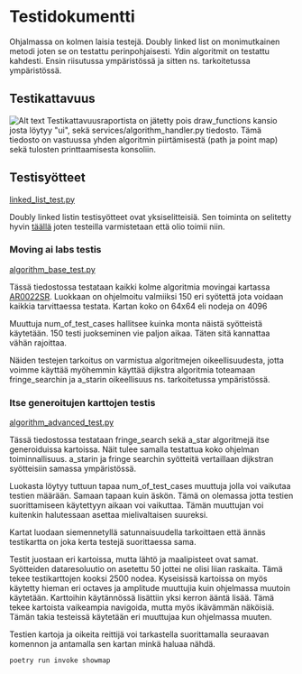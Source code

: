 # Testidokumentti

Ohjalmassa on kolmen laisia testejä. Doubly linked list on monimutkainen metodi joten se on testattu perinpohjaisesti.
Ydin algoritmit on testattu kahdesti. Ensin riisutussa ympäristössä ja sitten ns. tarkoitetussa ympäristössä.


## Testikattavuus
![Alt text](https://github.com/levitesuo/algoritmit-harjoitusty-/blob/main/dokumentaatio/images/test_coverage.png)
Testikattavuusraportista on jätetty pois draw_functions kansio josta löytyy "ui", sekä services/algorithm_handler.py tiedosto.
Tämä tiedosto on vastuussa yhden algoritmin piirtämisestä (path ja point map) sekä tulosten printtaamisesta konsoliin.

## Testisyötteet
[linked_list_test.py](https://github.com/levitesuo/algoritmit-harjoitusty-/blob/main/src/tests/linked_list_test.py)

Doubly linked listin testisyötteet ovat yksiselitteisiä. Sen toiminta on selitetty hyvin [täällä](https://webdocs.cs.ualberta.ca/~holte/Publications/fringe.pdf) joten testeilla varmistetaan että olio toimii niin.

### Moving ai labs testis
[algorithm_base_test.py](https://github.com/levitesuo/algoritmit-harjoitusty-/blob/main/src/tests/algorithm_base_test.py)

Tässä tiedostossa testataan kaikki kolme algoritmia movingai kartassa [AR0022SR](https://movingai.com/benchmarks/bgmaps/AR0022SR.png). Luokkaan on ohjelmoitu valmiiksi 150 eri syötettä jota voidaan kaikkia tarvittaessa testata. Kartan koko on 64x64 eli nodeja on 4096

Muuttuja num_of_test_cases hallitsee kuinka monta näistä syötteistä käytetään.
150 testi juokseminen vie paljon aikaa. Täten sitä kannattaa vähän rajoittaa.

Näiden testejen tarkoitus on varmistua algoritmejen oikeellisuudesta, jotta voimme käyttää myöhemmin käyttää dijkstra algoritmia toteamaan fringe_searchin ja a_starin oikeellisuus ns. tarkoitetussa ympäristössä.

### Itse generoitujen karttojen testis
[algorithm_advanced_test.py](https://github.com/levitesuo/algoritmit-harjoitusty-/blob/main/src/tests/algorithm_advanced_test.py)

Tässä tiedostossa testataan fringe_search sekä a_star algoritmejä itse generoiduissa kartoissa. Näit tulee samalla testattua koko ohjelman toiminnallisuus. a_starin ja fringe searchin syötteitä vertaillaan dijkstran syötteisiin samassa ympäristössä.

Luokasta löytyy tuttuun tapaa num_of_test_cases muuttuja jolla voi vaikutaa testien määrään. Samaan tapaan kuin äskön. Tämä on olemassa jotta testien suorittamiseen käytettyyn aikaan voi vaikuttaa. Tämän muuttujan voi kuitenkin halutessaan asettaa mielivaltaisen suureksi.

Kartat luodaan siemennetyllä satunnaisuudella tarkoittaen että ännäs testikartta on joka kerta testejä suorittaessa sama.

Testit juostaan eri kartoissa, mutta lähtö ja maalipisteet ovat samat. Syötteiden dataresoluutio on asetettu 50 jottei ne olisi liian raskaita. Tämä tekee testikarttojen kooksi 2500 nodea. Kyseisissä kartoissa on myös käytetty hieman eri octaves ja amplitude muuttujia kuin ohjelmassa muutoin käytetään. Karttoihin käytännössä lisättiin yksi kerron ääntä lisää. Tämä tekee kartoista vaikeampia navigoida, mutta myös ikävämmän näköisiä. Tämän takia testeissä käytetään eri muuttujaa kun ohjelmassa muuten.

Testien kartoja ja oikeita reittijä voi tarkastella suorittamalla seuraavan komennon ja antamalla sen kartan minkä haluaa nähdä.
```bash
poetry run invoke showmap
```
